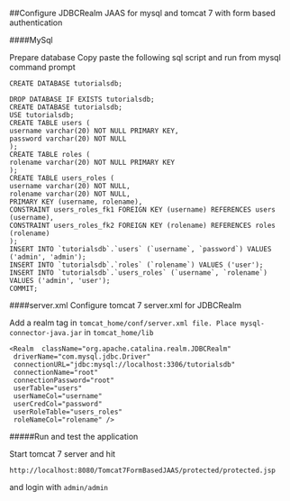 ##Configure JDBCRealm JAAS for mysql and tomcat 7 with form based authentication

####MySql

Prepare database 
Copy paste the following sql script and run from mysql command prompt

```
CREATE DATABASE tutorialsdb;

DROP DATABASE IF EXISTS tutorialsdb;
CREATE DATABASE tutorialsdb;
USE tutorialsdb;
CREATE TABLE users (
username varchar(20) NOT NULL PRIMARY KEY,
password varchar(20) NOT NULL
);
CREATE TABLE roles (
rolename varchar(20) NOT NULL PRIMARY KEY
);
CREATE TABLE users_roles (
username varchar(20) NOT NULL,
rolename varchar(20) NOT NULL,
PRIMARY KEY (username, rolename),
CONSTRAINT users_roles_fk1 FOREIGN KEY (username) REFERENCES users (username),
CONSTRAINT users_roles_fk2 FOREIGN KEY (rolename) REFERENCES roles (rolename)
);
INSERT INTO `tutorialsdb`.`users` (`username`, `password`) VALUES ('admin', 'admin');
INSERT INTO `tutorialsdb`.`roles` (`rolename`) VALUES ('user');
INSERT INTO `tutorialsdb`.`users_roles` (`username`, `rolename`) VALUES ('admin', 'user');
COMMIT;
```


####server.xml
Configure tomcat 7 server.xml for JDBCRealm

Add a realm tag in ```tomcat_home/conf/server.xml file. Place mysql-connector-java.jar``` in ```tomcat_home/lib```
```
<Realm  className="org.apache.catalina.realm.JDBCRealm"
 driverName="com.mysql.jdbc.Driver"
 connectionURL="jdbc:mysql://localhost:3306/tutorialsdb"
 connectionName="root"
 connectionPassword="root"
 userTable="users"
 userNameCol="username"
 userCredCol="password"
 userRoleTable="users_roles"
 roleNameCol="rolename" />
 ```
#####Run and test the application

Start tomcat 7 server and hit
```
http://localhost:8080/Tomcat7FormBasedJAAS/protected/protected.jsp
```
and login with ```admin/admin```

